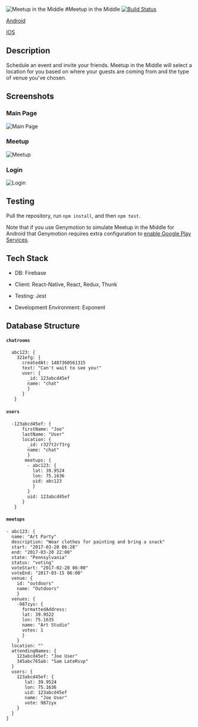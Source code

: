 ![Meetup in the Middle](/assets/images/MeetInTheMiddleLogoSmall.png) 
#Meetup in the Middle [![Build Status](https://travis-ci.org/ThoughtfulThinkers/MeetInTheMiddle.svg?branch=master)](https://travis-ci.org/ThoughtfulThinkers/MeetInTheMiddle)

[Android]( https://play.google.com/store/apps/details?id=io.nickcoleman.meetinthemiddle "Android")

[IOS](https://itunes.apple.com/us/app/meetup-in-the-middle/id1207356166 "IOS")

## Description

Schedule an event and invite your friends. Meetup in the Middle will select a location for you based on where your guests are coming from and the type of venue you've chosen.

## Screenshots

### Main Page

![Main Page](/assets/images/mainPageIOS.png)

### Meetup

![Meetup](/assets/images/meetup.png)

### Login

![Login](/assets/images/login.png)

## Testing

Pull the repository, run `npm install`, and then `npm test`.

Note that if you use Genymotion to simulate Meetup in the Middle for Android that Genymotion requires extra configuration to [enable Google Play Services](https://www.genymotion.com/help/desktop/faq/#google-play-services "enable Google Play Services").

## Tech Stack

- DB: Firebase

- Client: React-Native, React, Redux, Thunk

- Testing: Jest

- Development Environment: Exponent

## Database Structure

#### `chatrooms`

```
  abc123: {
    321efg: {
      createdAt: 1487360561315
      text: "Can't wait to see you!"
      user: {
        _id: 123abcd45ef
        name: "chat"
        }
      }
   }
```

#### `users`

```
  -123abcd45ef: {
      firstName: "Joe"
      lastName: "User"
      location: {
        _id: r327t2r73rg
        name: "chat"
        }
       meetups: {
        - abc123: {
          lat: 39.9524
          lon: 75.1636
          uid: abc123
          }
        }
        uid: 123abcd45ef
      }
   }
 ```

#### `meetups`

```
- abc123: {
  name: "Art Party"
  description: "Wear clothes for painting and bring a snack"
  start: "2017-03-20 06:28"
  end: "2017-03-20 22:00"
  state: "Pennsylvania"
  status: "voting"
  voteStart: "2017-02-20 06:00"
  voteEnd: "2017-03-15 06:00"
  venue: {
    id: "outdoors"
    name: "Outdoors"
    }
  venues: {
    -987zyx: {
      formattedAddress:
      lat: 39.9522
      lon: 75.1635
      name: "Art Studio"
      votes: 1
      }
    }
  location: ""
  attendingNames: {
    123abcd45ef: "Joe User"
    345abc765ab: "Sam LateRsvp"
  }
  users: {
    123abcd45ef: {
       lat: 39.9524
       lon: 75.1636
       uid: 123abcd45ef
       name: "Joe User"
       vote: 987zyx
    }
  }
}


```
